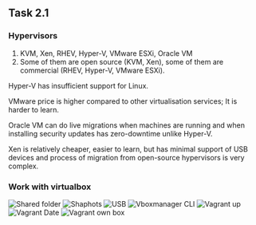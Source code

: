 ## Task 2.1

### Hypervisors

1. KVM, Xen, RHEV, Hyper-V, VMware ESXi, Oracle VM
2. Some of them are open source (KVM, Xen), some of them are commercial (RHEV, Hyper-V, VMware ESXi). 

Hyper-V has insufficient support for Linux. 

VMware price is higher compared to other virtualisation services; It is harder to learn. 

Oracle VM can do live migrations when machines are running and when installing security updates has zero-downtime unlike Hyper-V. 

Xen is relatively cheaper, easier to learn, but has minimal support of USB devices and process of migration from open-source hypervisors is very complex.

### Work with virtualbox

![Shared folder](/Sharedfolder.png)
![Shaphots](/snapshots.png)
![USB](/USBmount.png)
![Vboxmanager CLI](/vboxmanageCLI.png)
![Vagrant up](/Vagrantup.png)
![Vagrant Date](/vagrantdate.png)
![Vagrant own box](/vagrantownbox.png)
